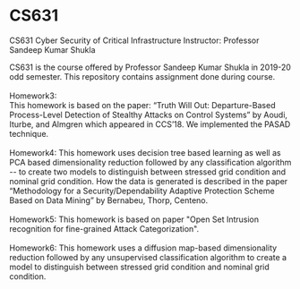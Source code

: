 # CS631

CS631 Cyber Security of Critical Infrastructure
Instructor: Professor Sandeep Kumar Shukla

CS631 is the course offered by Professor Sandeep Kumar Shukla in 2019-20 odd semester. This repository contains assignment done during course. 
<br/><br/>
Homework3:  
This homework is based on the paper: “Truth Will Out: Departure-Based Process-Level Detection of Stealthy Attacks on Control Systems” by Aoudi, Iturbe, and Almgren which appeared in CCS’18. We implemented the PASAD technique.
<br/><br/>
Homework4:
This homework uses decision tree based learning as well as PCA based dimensionality reduction followed by any classification algorithm -- to create two models to distinguish between stressed grid condition and nominal grid condition. How the data is generated is described in the paper “Methodology for a Security/Dependability Adaptive Protection Scheme Based on Data Mining” by Bernabeu, Thorp, Centeno.
<br/><br/>
Homework5:
This homework is based on paper "Open Set Intrusion recognition for fine-grained Attack Categorization".
<br/><br/>
Homework6:
This homework uses a diffusion map-based dimensionality reduction followed by any unsupervised classification algorithm to create a model to distinguish between stressed grid condition and nominal grid condition.
